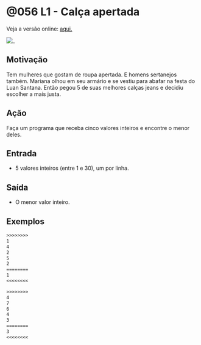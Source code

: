 # @056 L1 - Calça apertada

Veja a versão online: [aqui.](https://github.com/qxcodefup/arcade/blob/master/base/056/Readme.md)

![_](https://raw.githubusercontent.com/qxcodefup/arcade/master/base/056/cover.jpg)

## Motivação

Tem mulheres que gostam de roupa apertada. E homens sertanejos também. Mariana olhou em seu armário e se vestiu para abafar na festa do Luan Santana. Então pegou 5 de suas melhores calças jeans e decidiu escolher a mais justa.  

## Ação

Faça um programa que receba cinco valores inteiros e encontre o menor deles.  

## Entrada

*   5 valores inteiros (entre 1 e 30), um por linha.

## Saída

*   O menor valor inteiro.  

## Exemplos

```txt
>>>>>>>>
1
4
2
5
2
========
1
<<<<<<<<

>>>>>>>>
4
7
6
4
3
========
3
<<<<<<<<
```

